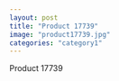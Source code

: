 ```yaml
---
layout: post
title: "Product 17739"
image: "product17739.jpg"
categories: "category1"
---
```

Product 17739
